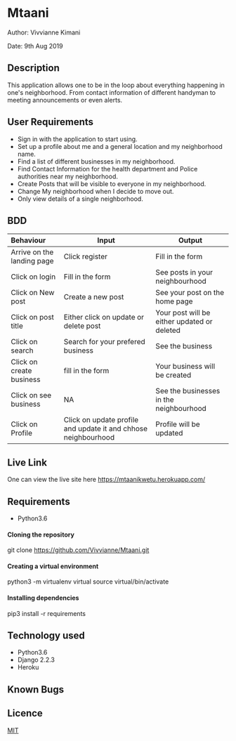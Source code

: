 # Mtaani
Author: Vivvianne Kimani

Date: 9th Aug 2019

## Description
This application allows one to be in the loop about everything happening in one's neighborhood. From contact information of different handyman to meeting announcements or even alerts.

## User Requirements

* Sign in with the application to start using.
* Set up a profile about me and a general location and my neighborhood name.
* Find a list of different businesses in my neighborhood.
* Find Contact Information for the health department and Police authorities near my neighborhood.
* Create Posts that will be visible to everyone in my neighborhood.
* Change My neighborhood when I decide to move out.
* Only view details of a single neighborhood.


## BDD

| Behaviour | Input | Output |
|:----------|-------|--------|
| Arrive on the landing page | Click register | Fill in the form | Alogin in form will appear |
| Click on login | Fill in the form | See posts in your neighbourhood |
| Click on New post | Create a new post | See your post on the home page |
| Click on post title | Either click on update or delete post | Your post will be either updated or deleted |
| Click on search | Search for your prefered business | See the business |
| Click on create business | fill in the form | Your business will be created |
| Click on see business | NA | See the businesses in the neighbourhood |
| Click on Profile | Click on update profile and update it and chhose neighbourhood| Profile will be updated |


## Live Link

One can view the live site here https://mtaanikwetu.herokuapp.com/


## Requirements

* Python3.6

#### Cloning the repository
git clone https://github.com/Vivvianne/Mtaani.git


#### Creating a virtual environment
python3 -m virtualenv virtual
source virtual/bin/activate


#### Installing dependencies
pip3 install -r requirements


## Technology used

* Python3.6
* Django 2.2.3
* Heroku

## Known Bugs

## Licence

[MIT](https://github.com/Vivvianne/Mtaani/blob/master/LICENSE)